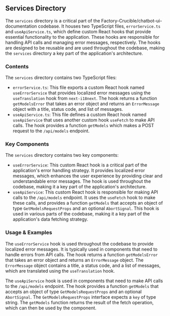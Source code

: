 
## Services Directory

The `services` directory is a critical part of the Factory-Crucible/chatbot-ui-documentation codebase. It houses two TypeScript files, `errorService.ts` and `useApiService.ts`, which define custom React hooks that provide essential functionality to the application. These hooks are responsible for handling API calls and managing error messages, respectively. The hooks are designed to be reusable and are used throughout the codebase, making the `services` directory a key part of the application's architecture.

### Contents

The `services` directory contains two TypeScript files:

- `errorService.ts`: This file exports a custom React hook named `useErrorService` that provides localized error messages using the `useTranslation` hook from `next-i18next`. The hook returns a function `getModelsError` that takes an error object and returns an `ErrorMessage` object with a title, status code, and list of messages.
- `useApiService.ts`: This file defines a custom React hook named `useApiService` that uses another custom hook `useFetch` to make API calls. The hook provides a function `getModels` which makes a POST request to the `/api/models` endpoint.

### Key Components

The `services` directory contains two key components:

- `useErrorService`: This custom React hook is a critical part of the application's error handling strategy. It provides localized error messages, which enhances the user experience by providing clear and understandable error messages. The hook is used throughout the codebase, making it a key part of the application's architecture.
- `useApiService`: This custom React hook is responsible for making API calls to the `/api/models` endpoint. It uses the `useFetch` hook to make these calls, and provides a function `getModels` that accepts an object of type `GetModelsRequestProps` and an optional `AbortSignal`. This hook is used in various parts of the codebase, making it a key part of the application's data fetching strategy.

### Usage & Examples

The `useErrorService` hook is used throughout the codebase to provide localized error messages. It is typically used in components that need to handle errors from API calls. The hook returns a function `getModelsError` that takes an error object and returns an `ErrorMessage` object. The `ErrorMessage` object contains a title, a status code, and a list of messages, which are translated using the `useTranslation` hook.

The `useApiService` hook is used in components that need to make API calls to the `/api/models` endpoint. The hook provides a function `getModels` that accepts an object of type `GetModelsRequestProps` and an optional `AbortSignal`. The `GetModelsRequestProps` interface expects a `key` of type string. The `getModels` function returns the result of the fetch operation, which can then be used by the component.
